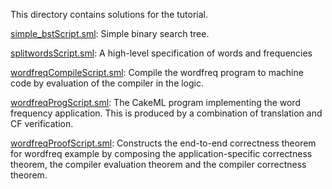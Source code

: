 This directory contains solutions for the tutorial.

[simple_bstScript.sml](simple_bstScript.sml):
Simple binary search tree.

[splitwordsScript.sml](splitwordsScript.sml):
A high-level specification of words and frequencies

[wordfreqCompileScript.sml](wordfreqCompileScript.sml):
Compile the wordfreq program to machine code by evaluation of the compiler in
the logic.

[wordfreqProgScript.sml](wordfreqProgScript.sml):
The CakeML program implementing the word frequency application.
This is produced by a combination of translation and CF verification.

[wordfreqProofScript.sml](wordfreqProofScript.sml):
Constructs the end-to-end correctness theorem for wordfreq example
by composing the application-specific correctness theorem, the
compiler evaluation theorem and the compiler correctness theorem.
